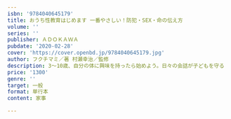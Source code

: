 ```yaml
---
isbn: '9784040645179'
title: おうち性教育はじめます 一番やさしい！防犯・SEX・命の伝え方
volume: ''
series: ''
publisher: ＡＤＯＫＡＷＡ
pubdate: '2020-02-28'
cover: 'https://cover.openbd.jp/9784040645179.jpg'
author: フクチマミ／著 村瀬幸治／監修
description: 3～10歳、自分の体に興味を持ったら始めよう。日々の会話が子どもを守る
price: '1300'
genre: ''
target: 一般
format: 単行本
content: 家事

---
```

